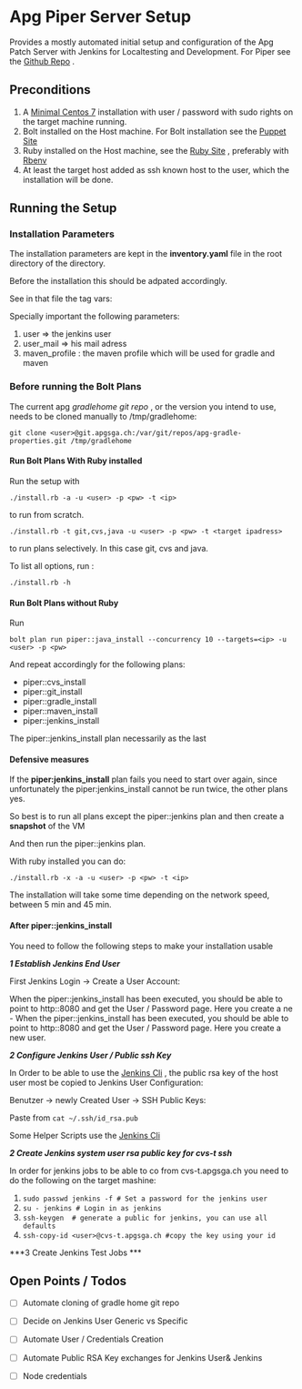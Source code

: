 # Apg Piper Server Setup

Provides a mostly automated initial setup and configuration of the Apg
Patch Server with Jenkins for Localtesting and Development.
For Piper see the [Github Repo]() .

## Preconditions

1. A [Minimal Centos 7](http://linuxsoft.cern.ch/centos/6.10/isos/x86_64/CentOS-6.10-x86_64-minimal.iso) installation with user / password with sudo rights
   on the target machine running.
2. Bolt installed on the Host machine. For Bolt installation see the
   [Puppet Site](https://puppet.com/docs/bolt/latest/bolt_installing.html)
3. Ruby installed on the Host machine, see the  [Ruby Site](https://www.ruby-lang.org/de/documentation/installation/) , preferably with [Rbenv](https://github.com/rbenv/rbenv )
4. At least the target host added as ssh known host to the user, which the installation will be done.

## Running the Setup

### Installation Parameters

The installation parameters are kept in the **inventory.yaml** file in
the root directory of the directory.

Before the installation this should be adpated accordingly.

See in that file the tag vars:

Specially important the following parameters:

1. user => the jenkins user
2. user_mail => his mail adress
3. maven_profile : the maven profile which will be used for gradle and
   maven


### Before running the Bolt Plans

The current apg *gradlehome git repo* , or the version you intend to
use, needs to be cloned manually to /tmp/gradlehome:

`git clone <user>@git.apgsga.ch:/var/git/repos/apg-gradle-properties.git
/tmp/gradlehome `

#### Run Bolt Plans With Ruby installed

Run the setup with

`./install.rb -a -u <user> -p <pw> -t <ip>`

to run from scratch.

`./install.rb -t git,cvs,java -u <user> -p <pw> -t <target ipadress>`

to run plans selectively. In this case git, cvs and java.

To list all options, run :

`./install.rb -h`

#### Run Bolt Plans without Ruby

Run

`bolt plan run piper::java_install --concurrency 10 --targets=<ip> -u <user> -p <pw>`

And repeat accordingly for the following plans:

- piper::cvs_install
- piper::git_install
- piper::gradle_install
- piper::maven_install
- piper::jenkins_install

The piper::jenkins_install plan necessarily as the last

#### Defensive measures

If the **piper:jenkins_install** plan fails you need to start over again,
since unfortunately the piper:jenkins_install cannot be run twice, the
other plans yes.

So best is to run all plans except the piper::jenkins plan and then
create a **snapshot** of the VM

And then run the piper::jenkins plan.

With ruby installed you can do:

`./install.rb -x -a -u <user> -p <pw> -t <ip>`

The installation will take some time depending on the network speed,
between 5 min and 45 min.

#### After piper::jenkins_install

You need to follow the following steps to make your installation usable

***1 Establish Jenkins End User***

First Jenkins Login -> Create a User Account:

When the piper::jenkins_install has been executed, you should be able to
point to http:<ip>:8080 and get the User / Password page. Here you
create a ne - When the piper::jenkins_install has been executed, you
should be able to point to http:<ip>:8080 and get the User / Password
page. Here you create a new user.

***2 Configure Jenkins User / Public ssh Key***

In Order to be able to use the [Jenkins Cli](https://www.jenkins.io/doc/book/managing/cli/) , the public rsa key of the
host user most be copied to Jenkins User Configuration:

Benutzer -> newly Created User -> SSH Public Keys:

Paste from
`cat ~/.ssh/id_rsa.pub`

Some Helper Scripts use the [Jenkins Cli](https://www.jenkins.io/doc/book/managing/cli/)

***2 Create Jenkins system user rsa public key for cvs-t ssh***

In order for jenkins jobs to be able to co from cvs-t.apgsga.ch you need
to do the following on the target mashine:

1. `sudo passwd jenkins -f # Set a password for the jenkins user`
2. `su - jenkins # Login in as jenkins`
3. `ssh-keygen  # generate a public for jenkins, you can use all defaults`
4. `ssh-copy-id <user>@cvs-t.apgsga.ch #copy the key using your id`

***3 Create Jenkins Test Jobs ***



## Open Points / Todos

- [ ] Automate cloning of gradle home git repo
- [ ] Decide on Jenkins User Generic vs Specific
- [ ] Automate User / Credentials Creation
- [ ] Automate Public RSA Key exchanges for Jenkins User& Jenkins
- [ ] Node credentials






